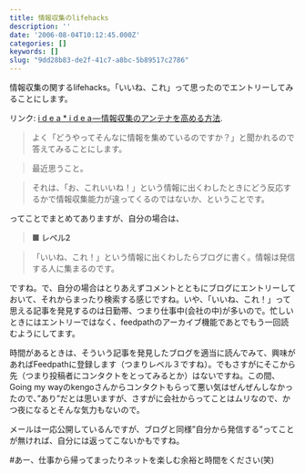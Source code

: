```yaml
---
title: 情報収集のlifehacks
description: ''
date: '2006-08-04T10:12:45.000Z'
categories: []
keywords: []
slug: "9dd28b83-de2f-41c7-a8bc-5b89517c2786"
---
```

情報収集の関するlifehacks。「いいね、これ」って思ったのでエントリーしてみることにします。

リンク: [i d e a \* i d e a — 情報収集のアンテナを高める方法](http://www.ideaxidea.com/archives/2006/08/post_115.html "i d e a * i d e a - 情報収集のアンテナを高める方法").

> よく「どうやってそんなに情報を集めているのですか？」と聞かれるので答えてみることにします。

> 最近思うこと。

> それは、「お、これいいね！」という情報に出くわしたときにどう反応するかで情報収集能力が違ってくるのではないか、ということです。

ってことでまとめてありますが、自分の場合は、

> **■ レベル2**

> 「いいね、これ！」という情報に出くわしたらブログに書く。情報は発信する人に集まるのです。

ですね。で、自分の場合はとりあえずコメントとともにブログにエントリーしておいて、それからまったり検索する感じですね。いや、「いいね、これ！」って思える記事を発見するのは日勤帯、つまり仕事中(会社の中)が多いので。忙しいときにはエントリーではなく、feedpathのアーカイブ機能であとでもう一回読むようにしてます。

時間があるときは、そういう記事を発見したブログを適当に読んでみて、興味があればFeedpathに登録します（つまりレベル３ですね）。でもさすがにそこから先（つまり投稿者にコンタクトをとってみるとか）はないですね。この間、Going my wayのkengoさんからコンタクトもらって悪い気はぜんぜんしなかったので、”あり”だとは思いますが、さすがに会社からってことはムリなので、かつ夜になるとそんな気力もないので。

メールは一応公開しているんですが、ブログと同様”自分から発信する”ってことが無ければ、自分には返ってこないかもですね。

#あー、仕事から帰ってまったりネットを楽しむ余裕と時間をください(笑)